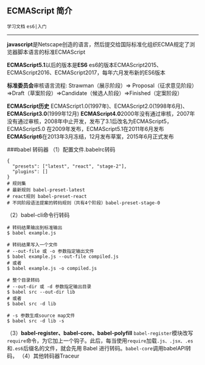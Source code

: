 ## ECMAScript 简介

`学习文档` `es6|入门`

---------------------------------
**javascript**是Netscape创造的语言，然后提交给国际标准化组织ECMA规定了浏览器脚本语言的标准ECMAScript

**ECMAScript5.1**以后的版本是**ES6**
es6的版本ECMAScript2015、ECMAScript2016、ECMAScript2017，每年六月发布新的ES6版本

**标准委员会**审核语言流程:
Strawman（展示阶段）=> Proposal（征求意见阶段）=>Draft（草案阶段）=>Candidate（候选人阶段）=>Finished（定案阶段）

**ECMAScript历史**
ECMAScript1.0(1997年)、ECMAScript2.0(1998年6月)、**ECMAScript3.0**(1999年12月)
**ECMAScript4.0**2000年没有通过审核，2007年没有通过审核，2008年中止开发，发布了3.1后改名为ECMAScript5，ECMAScript5.0 在2009年发布，ECMAScript5.1在2011年6月发布
**ECMAScript6**在2013年3月冻结，12月发布草案，2015年6月正式发布

###babel 转码器
（1）配置文件.babelrc转码
```
{
  "presets": ["latest", "react", "stage-2"],
  "plugins": []
}
# 规则集
# 最新规则 babel-preset-latest
# react规则 babel-preset-react
# 不同阶段语法提案的转码规则（共有4个阶段）babel-preset-stage-0
```
（2）babel-cli命令行转码
```
# 转码结果输出到标准输出
$ babel example.js

# 转码结果写入一个文件
# --out-file 或 -o 参数指定输出文件
$ babel example.js --out-file compiled.js
# 或者
$ babel example.js -o compiled.js

# 整个目录转码
# --out-dir 或 -d 参数指定输出目录
$ babel src --out-dir lib
# 或者
$ babel src -d lib

# -s 参数生成source map文件
$ babel src -d lib -s
```
（3）**babel-register、babel-core、babel-polyfill**
`babel-register`模块改写`require`命令，为它加上一个钩子。此后，每当使用`require`加载`.js、.jsx、.es`和`.es6`后缀名的文件，就会先用 Babel 进行转码。`babel-core`调用babelAPI转码，
（4）其他转码器Traceur

